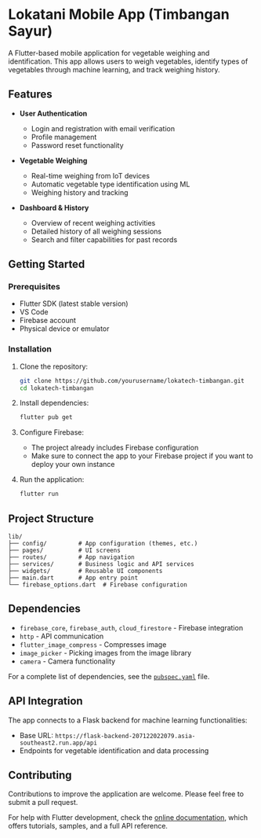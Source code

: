 # Lokatani Mobile App (Timbangan Sayur)

A Flutter-based mobile application for vegetable weighing and identification. This app allows users to weigh vegetables, identify types of vegetables through machine learning, and track weighing history.

## Features

- **User Authentication**
  - Login and registration with email verification
  - Profile management
  - Password reset functionality
  
- **Vegetable Weighing**
  - Real-time weighing from IoT devices
  - Automatic vegetable type identification using ML
  - Weighing history and tracking
  
- **Dashboard & History**
  - Overview of recent weighing activities
  - Detailed history of all weighing sessions
  - Search and filter capabilities for past records


## Getting Started

### Prerequisites

- Flutter SDK (latest stable version)
- VS Code
- Firebase account
- Physical device or emulator

### Installation

1. Clone the repository:
   ```bash
   git clone https://github.com/yourusername/lokatech-timbangan.git
   cd lokatech-timbangan
   ```

2. Install dependencies:
   ```bash
   flutter pub get
   ```

3. Configure Firebase:
   - The project already includes Firebase configuration
   - Make sure to connect the app to your Firebase project if you want to deploy your own instance

4. Run the application:
   ```bash
   flutter run
   ```

## Project Structure

```
lib/
├── config/         # App configuration (themes, etc.)
├── pages/          # UI screens
├── routes/         # App navigation
├── services/       # Business logic and API services
├── widgets/        # Reusable UI components
├── main.dart       # App entry point
└── firebase_options.dart  # Firebase configuration
```

## Dependencies

- `firebase_core`, `firebase_auth`, `cloud_firestore` - Firebase integration
- `http` - API communication
- `flutter_image_compress` - Compresses image
- `image_picker` - Picking images from the image library
- `camera` - Camera functionality

For a complete list of dependencies, see the [`pubspec.yaml`](pubspec.yaml) file.

## API Integration

The app connects to a Flask backend for machine learning functionalities:
- Base URL: `https://flask-backend-207122022079.asia-southeast2.run.app/api`
- Endpoints for vegetable identification and data processing

## Contributing

Contributions to improve the application are welcome. Please feel free to submit a pull request.


For help with Flutter development, check the [online documentation](https://docs.flutter.dev/), which offers tutorials, samples, and a full API reference.
